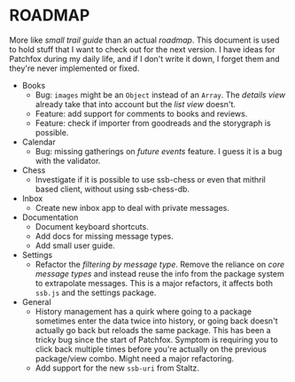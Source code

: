 # ROADMAP

More like _small trail guide_ than an actual _roadmap_. This document is used to hold stuff that I want to check out for the next version. I have ideas for Patchfox during my daily life, and if I don't write it down, I forget them and they're never implemented or fixed.

- Books
    - Bug: `images` might be an `Object` instead of an `Array`. The _details view_ already take that into account but the _list view_ doesn't.
    - Feature: add support for comments to books and reviews.
    - Feature: check if importer from goodreads and the storygraph is possible.
- Calendar
    - Bug: missing gatherings on _future events_ feature. I guess it is a bug with the validator.
- Chess
    - Investigate if it is possible to use ssb-chess or even that mithril based client, without using ssb-chess-db.
- Inbox
    - Create new inbox app to deal with private messages.
- Documentation
    - Document keyboard shortcuts.
    - Add docs for missing message types.
    - Add small user guide.
- Settings
    - Refactor the _filtering by message type_. Remove the reliance on _core message types_ and instead reuse the info from the package system to extrapolate messages. This is a major refactors, it affects both `ssb.js` and the settings package.
- General
    - History management has a quirk where going to a package sometimes enter the data twice into history, or going back doesn't actually go back but reloads the same package. This has been a tricky bug since the start of Patchfox. Symptom is requiring you to click back multiple times before you're actually on the previous package/view combo. Might need a major refactoring.
    - Add support for the new `ssb-uri` from Staltz.
